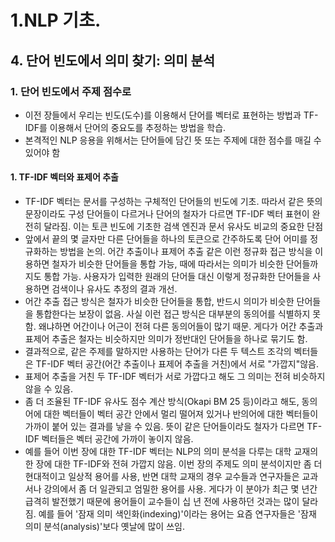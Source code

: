 # 1.NLP 기초.
## 4. 단어 빈도에서 의미 찾기: 의미 분석
### 1. 단어 빈도에서 주제 점수로
- 이전 장들에서 우리는 빈도(도수)를 이용해서 단어를 벡터로 표현하는 방법과 TF-IDF를 이용해서 단어의 중요도를 추정하는 방법을 학습. 
- 본격적인 NLP 응용을 위해서는 단어들에 담긴 뜻 또는 주제에 대한 점수를 매길 수 있어야 함
#### 1. TF-IDF 벡터와 표제어 추출
- TF-IDF 벡터는 문서를 구성하는 구체적인 단어들의 빈도에 기초. 따라서 같은 뜻의 문장이라도 구성 단어들이 다르거나 단어의 철자가 다르면 TF-IDF 벡터 표현이 완전히 달라짐. 이는 토큰 빈도에 기초한 검색 엔진과 문서 유사도 비교의 중요한 단점
- 앞에서 끝의 몇 글자만 다른 단어들을 하나의 토큰으로 간주하도록 단어 어미를 정규화하는 방법을 논의. 어간 추출이나 표제어 추출 같은 이런 정규화 접근 방식을 이용하면 철자가 비슷한 단어들을 통합 가능, 때에 따라서는 의미가 비슷한 단어들까지도 통합 가능. 사용자가 입력한 원래의 단어들 대신 이렇게 정규화한 단어들을 사용하면 검색이나 유사도 추정의 결과 개선.
- 어간 추출 접근 방식은 철자가 비슷한 단어들을 통합, 반드시 의미가 비슷한 단어들을 통합한다는 보장이 없음. 사실 이런 접근 방식은 대부분의 동의어를 식별하지 못함. 왜냐하면 어간이나 어근이 전혀 다른 동의어들이 많기 때문. 게다가 어간 추출과 표제어 추출은 철자는 비슷하지만 의미가 정반대인 단어들을 하나로 묶기도 함.
- 결과적으로, 같은 주제를 말하지만 사용하는 단어가 다른 두 텍스트 조각의 벡터들은 TF-IDF 벡터 공간(어간 추출이나 표제어 추출을 거친)에서 서로 "가깝지"않음.
- 표제어 추출을 거친 두 TF-IDF 벡터가 서로 가깝다고 해도 그 의미는 전혀 비슷하지 않을 수 있음.
- 좀 더 조율된 TF-IDF 유사도 점수 계산 방식(Okapi BM 25 등)이라고 해도, 동의어에 대한 벡터들이 벡터 공간 안에서 멀리 떨어져 있거나 반의어에 대한 벡터들이 가까이 붙어 있는 결과를 낳을 수 있음. 뜻이 같은 단어들이라도 철자가 다르면 TF-IDF 벡터들은 벡터 공간에 가까이 놓이지 않음.
- 예를 들어 이번 장에 대한 TF-IDF 벡터는 NLP의 의미 분석을 다루는 대학 교재의 한 장에 대한 TF-IDF와 전혀 가깝지 않음. 이번 장의 주제도 의미 분석이지만 좀 더 현대적이고 일상적 용어를 사용, 반면 대학 교재의 경우 교수들과 연구자들은 교과서나 강의에서 좀 더 일관되고 엄밀한 용어를 사용. 게다가 이 분야가 최근 몇 년간 급격히 발전했기 때문에 용어들이 교수들이 십 년 전에 사용하던 것과는 많이 달라짐. 예를 들어 '잠재 의미 색인화(indexing)'이라는 용어는 요즘 연구자들은 '잠재 의미 분석(analysis)'보다 옛날에 많이 쓰임.